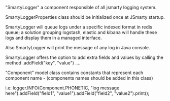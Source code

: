 "SmartyLogger" a component responsible of all jsmarty logging system.

SmartyLoggerProperties class should be initialized once at JSmarty startup.

SmartyLogger will queue logs under a specific indexed format in redis queue; a solution grouping logstash, elastic and kibana will handle these logs and display them in a managed interface.

Also SmartyLogger will print the message of any log in Java console.

SmartyLogger offers the option to add extra fields and values by calling the method .addField("key", "value") ....

"Component" model class contains constants that represent each component name - (components names should be added in this class) 

i.e: logger.INFO(Component.PHONETIC, "log message here").addField("field1", "value1").addField("field2", "value2").print();